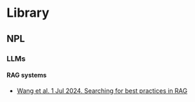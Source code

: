 # Library
## NPL
### LLMs
#### RAG systems
- [Wang et al. 1 Jul 2024. Searching for best practices in RAG]([https://github.com/asanchezyali/library/blob/main/rag-systems/Wang%20et%20al.%201%20Jul%202024.%20Searching%20for%20best%20practices%20in%20RAG.pdf](https://github.com/asanchezyali/library/blob/main/rag-systems/Wang%20et%20al.%20(1%20Jul%202024).%20Searching%20for%20best%20practices%20in%20RAG.pdf))
